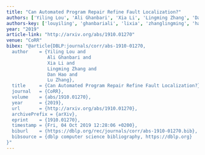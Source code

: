 ```yaml
---
title: "Can Automated Program Repair Refine Fault Localization?"
authors: ['Yiling Lou', 'Ali Ghanbari', 'Xia Li', 'Lingming Zhang', 'Dan Hao', 'Lu Zhang']
authors-key: ['louyiling', 'ghanbariali', 'lixia', 'zhanglingming', 'haodan', 'zhanglu']
year: "2019"
article-link: "http://arxiv.org/abs/1910.01270"
venue: "CoRR"
bibex: "@article{DBLP:journals/corr/abs-1910-01270,
  author    = {Yiling Lou and
               Ali Ghanbari and
               Xia Li and
               Lingming Zhang and
               Dan Hao and
               Lu Zhang},
  title     = {Can Automated Program Repair Refine Fault Localization?},
  journal   = {CoRR},
  volume    = {abs/1910.01270},
  year      = {2019},
  url       = {http://arxiv.org/abs/1910.01270},
  archivePrefix = {arXiv},
  eprint    = {1910.01270},
  timestamp = {Fri, 04 Oct 2019 12:28:06 +0200},
  biburl    = {https://dblp.org/rec/journals/corr/abs-1910-01270.bib},
  bibsource = {dblp computer science bibliography, https://dblp.org}
}"
---
```

